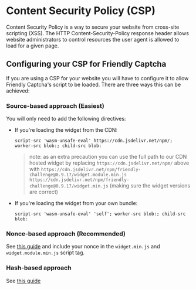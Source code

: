 # Content Security Policy (CSP)

Content Security Policy is a way to secure your website from cross-site scripting (XSS). The HTTP Content-Security-Policy response header allows website administrators to control resources the user agent is allowed to load for a given page.

## Configuring your CSP for Friendly Captcha

If you are using a CSP for your website you will have to configure it to allow Friendly Captcha's script to be loaded. There are three ways this can be achieved:

### Source-based approach (Easiest)

You will only need to add the following directives:

- If you're loading the widget from the CDN:

  `script-src 'wasm-unsafe-eval' https://cdn.jsdelivr.net/npm/; worker-src blob:; child-src blob:`

  > note: as an extra precaution you can use the full path to our CDN hosted widget by replacing `https://cdn.jsdelivr.net/npm/` above with `https://cdn.jsdelivr.net/npm/friendly-challenge@0.9.17/widget.module.min.js https://cdn.jsdelivr.net/npm/friendly-challenge@0.9.17/widget.min.js` (making sure the widget versions are correct)

- If you're loading the widget from your own bundle:

  `script-src 'wasm-unsafe-eval' 'self'; worker-src blob:; child-src blob:`

### Nonce-based approach (Recommended)

See [this guide](https://content-security-policy.com/nonce/) and include your nonce in the `widget.min.js` and `widget.module.min.js` script tag.

### Hash-based approach

See [this guide](https://content-security-policy.com/hash/)
